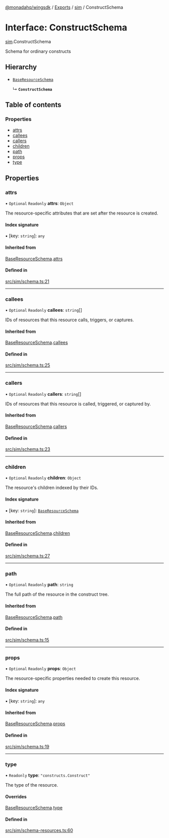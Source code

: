 [@monadahq/wingsdk](../README.md) / [Exports](../modules.md) / [sim](../modules/sim.md) / ConstructSchema

# Interface: ConstructSchema

[sim](../modules/sim.md).ConstructSchema

Schema for ordinary constructs

## Hierarchy

- [`BaseResourceSchema`](sim.BaseResourceSchema.md)

  ↳ **`ConstructSchema`**

## Table of contents

### Properties

- [attrs](sim.ConstructSchema.md#attrs)
- [callees](sim.ConstructSchema.md#callees)
- [callers](sim.ConstructSchema.md#callers)
- [children](sim.ConstructSchema.md#children)
- [path](sim.ConstructSchema.md#path)
- [props](sim.ConstructSchema.md#props)
- [type](sim.ConstructSchema.md#type)

## Properties

### attrs

• `Optional` `Readonly` **attrs**: `Object`

The resource-specific attributes that are set after the resource is created.

#### Index signature

▪ [key: `string`]: `any`

#### Inherited from

[BaseResourceSchema](sim.BaseResourceSchema.md).[attrs](sim.BaseResourceSchema.md#attrs)

#### Defined in

[src/sim/schema.ts:21](https://github.com/monadahq/winglang/blob/438eedb/libs/wingsdk/src/sim/schema.ts#L21)

___

### callees

• `Optional` `Readonly` **callees**: `string`[]

IDs of resources that this resource calls, triggers, or captures.

#### Inherited from

[BaseResourceSchema](sim.BaseResourceSchema.md).[callees](sim.BaseResourceSchema.md#callees)

#### Defined in

[src/sim/schema.ts:25](https://github.com/monadahq/winglang/blob/438eedb/libs/wingsdk/src/sim/schema.ts#L25)

___

### callers

• `Optional` `Readonly` **callers**: `string`[]

IDs of resources that this resource is called, triggered, or captured by.

#### Inherited from

[BaseResourceSchema](sim.BaseResourceSchema.md).[callers](sim.BaseResourceSchema.md#callers)

#### Defined in

[src/sim/schema.ts:23](https://github.com/monadahq/winglang/blob/438eedb/libs/wingsdk/src/sim/schema.ts#L23)

___

### children

• `Optional` `Readonly` **children**: `Object`

The resource's children indexed by their IDs.

#### Index signature

▪ [key: `string`]: [`BaseResourceSchema`](sim.BaseResourceSchema.md)

#### Inherited from

[BaseResourceSchema](sim.BaseResourceSchema.md).[children](sim.BaseResourceSchema.md#children)

#### Defined in

[src/sim/schema.ts:27](https://github.com/monadahq/winglang/blob/438eedb/libs/wingsdk/src/sim/schema.ts#L27)

___

### path

• `Optional` `Readonly` **path**: `string`

The full path of the resource in the construct tree.

#### Inherited from

[BaseResourceSchema](sim.BaseResourceSchema.md).[path](sim.BaseResourceSchema.md#path)

#### Defined in

[src/sim/schema.ts:15](https://github.com/monadahq/winglang/blob/438eedb/libs/wingsdk/src/sim/schema.ts#L15)

___

### props

• `Optional` `Readonly` **props**: `Object`

The resource-specific properties needed to create this resource.

#### Index signature

▪ [key: `string`]: `any`

#### Inherited from

[BaseResourceSchema](sim.BaseResourceSchema.md).[props](sim.BaseResourceSchema.md#props)

#### Defined in

[src/sim/schema.ts:19](https://github.com/monadahq/winglang/blob/438eedb/libs/wingsdk/src/sim/schema.ts#L19)

___

### type

• `Readonly` **type**: ``"constructs.Construct"``

The type of the resource.

#### Overrides

[BaseResourceSchema](sim.BaseResourceSchema.md).[type](sim.BaseResourceSchema.md#type)

#### Defined in

[src/sim/schema-resources.ts:60](https://github.com/monadahq/winglang/blob/438eedb/libs/wingsdk/src/sim/schema-resources.ts#L60)
